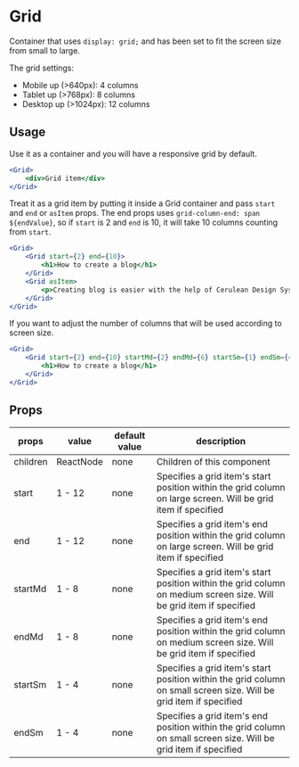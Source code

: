 # Grid

Container that uses `display: grid;` and has been set to fit the screen size from small to large.

The grid settings:

- Mobile up (>640px): 4 columns
- Tablet up (>768px): 8 columns
- Desktop up (>1024px): 12 columns

## Usage

Use it as a container and you will have a responsive grid by default.

```jsx
<Grid>
	<div>Grid item</div>
</Grid>
```

Treat it as a grid item by putting it inside a Grid container and pass `start` and `end` or `asItem` props. The end props uses `grid-column-end: span ${endValue}`, so if `start` is 2 and `end` is 10, it will take 10 columns counting from `start`.

```jsx
<Grid>
	<Grid start={2} end={10}>
		<h1>How to create a blog</h1>
	</Grid>
	<Grid asItem>
		<p>Creating blog is easier with the help of Cerulean Design System</p>
	</Grid>
</Grid>
```

If you want to adjust the number of columns that will be used according to screen size.

```jsx
<Grid>
	<Grid start={2} end={10} startMd={2} endMd={6} startSm={1} endSm={4}>
		<h1>How to create a blog</h1>
	</Grid>
</Grid>
```

## Props

| props    | value     | default value | description                                                                                                         |
| -------- | --------- | ------------- | ------------------------------------------------------------------------------------------------------------------- |
| children | ReactNode | none          | Children of this component                                                                                          |
| start    | 1 - 12    | none          | Specifies a grid item's start position within the grid column on large screen. Will be grid item if specified       |
| end      | 1 - 12    | none          | Specifies a grid item's end position within the grid column on large screen. Will be grid item if specified         |
| startMd  | 1 - 8     | none          | Specifies a grid item's start position within the grid column on medium screen size. Will be grid item if specified |
| endMd    | 1 - 8     | none          | Specifies a grid item's end position within the grid column on medium screen size. Will be grid item if specified   |
| startSm  | 1 - 4     | none          | Specifies a grid item's start position within the grid column on small screen size. Will be grid item if specified  |
| endSm    | 1 - 4     | none          | Specifies a grid item's end position within the grid column on small screen size. Will be grid item if specified    |
